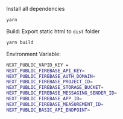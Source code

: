 Install all dependencies

```bash
yarn
```

Build: Export static html to `dist` folder

```bash
yarn build
```

Environment Variable:

```bash
NEXT_PUBLIC_VAPID_KEY =
NEXT_PUBLIC_FIREBASE_API_KEY=
NEXT_PUBLIC_FIREBASE_AUTH_DOMAIN=
NEXT_PUBLIC_FIREBASE_PROJECT_ID=
NEXT_PUBLIC_FIREBASE_STORAGE_BUCKET=
NEXT_PUBLIC_FIREBASE_MESSAGING_SENDER_ID=
NEXT_PUBLIC_FIREBASE_APP_ID=
NEXT_PUBLIC_FIREBASE_MEASUREMENT_ID=
NEXT_PUBLIC_BASIC_API_ENDPOINT=
```
